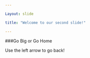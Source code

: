 ```yaml
---

Layout: slide

title: "Welcome to our second slide!"

---
```


###Go Big or Go Home

 Use the left arrow to go back!
